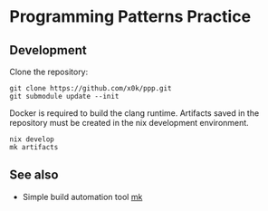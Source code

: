 # Programming Patterns Practice

## Development

Clone the repository:

```
git clone https://github.com/x0k/ppp.git
git submodule update --init
````

Docker is required to build the clang runtime.
Artifacts saved in the repository must be created in the nix development environment.

```console
nix develop
mk artifacts
```

## See also

- Simple build automation tool [mk](https://github.com/x0k/mk)
